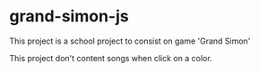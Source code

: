 # grand-simon-js

This project is a school project to consist on game 'Grand Simon'

This project don't content songs when click on a color.
